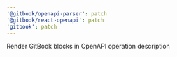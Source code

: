 ```yaml
---
'@gitbook/openapi-parser': patch
'@gitbook/react-openapi': patch
'gitbook': patch
---
```


Render GitBook blocks in OpenAPI operation description
